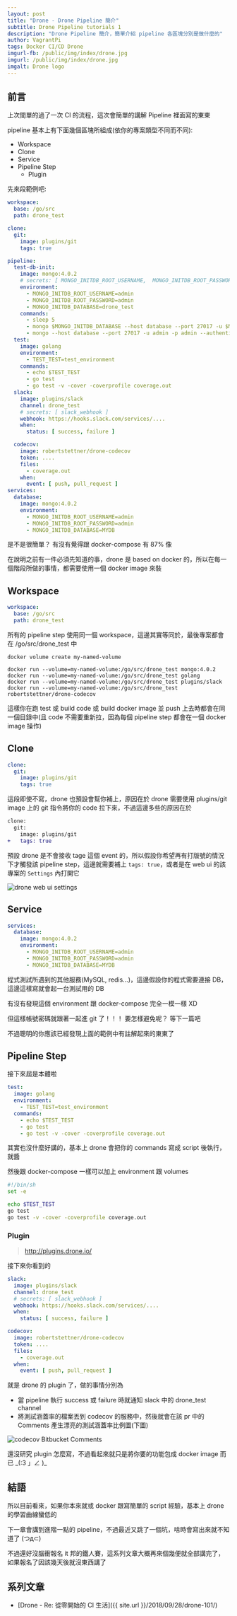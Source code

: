 ```yaml
---
layout: post
title: "Drone - Drone Pipeline 簡介"
subtitle: Drone Pipeline tutorials 1
description: "Drone Pipeline 簡介，簡單介紹 pipeline 各區塊分別是做什麼的"
author: VagrantPi
tags: Docker CI/CD Drone
imgurl-fb: /public/img/index/drone.jpg
imgurl: /public/img/index/drone.jpg
imgalt: Drone logo
---
```


## 前言

上次間單的過了一次 CI 的流程，這次會簡單的講解 Pipeline 裡面寫的東東

pipeline 基本上有下面幾個區塊所組成(依你的專案類型不同而不同):

- Workspace
- Clone
- Service
- Pipeline Step
  - Plugin

先來段範例吧:

```yaml
workspace:
  base: /go/src
  path: drone_test

clone:
  git:
    image: plugins/git
    tags: true

pipeline:
  test-db-init:
    image: mongo:4.0.2
    # secrets: [ MONGO_INITDB_ROOT_USERNAME,  MONGO_INITDB_ROOT_PASSWORD]
    environment:
      - MONGO_INITDB_ROOT_USERNAME=admin
      - MONGO_INITDB_ROOT_PASSWORD=admin
      - MONGO_INITDB_DATABASE=drone_test
    commands:
      - sleep 5
      - mongo $MONGO_INITDB_DATABASE --host database --port 27017 -u $MONGO_INITDB_ROOT_USERNAME -p $MONGO_INITDB_ROOT_PASSWORD --authenticationDatabase admin --eval "db.createUser({user:'$MONGO_INITDB_ROOT_USERNAME', pwd:'$MONGO_INITDB_ROOT_PASSWORD', roles:[{role:'root', db:'admin'},{role:'readWrite', db:'$MONGO_INITDB_DATABASE'}]});"
      - mongo --host database --port 27017 -u admin -p admin --authenticationDatabase drone_test
  test:
    image: golang
    environment:
      - TEST_TEST=test_environment
    commands:
      - echo $TEST_TEST
      - go test 
      - go test -v -cover -coverprofile coverage.out
  slack:
    image: plugins/slack
    channel: drone_test
    # secrets: [ slack_webhook ]
    webhook: https://hooks.slack.com/services/....
    when:
      status: [ success, failure ]

  codecov:
    image: robertstettner/drone-codecov
    token: ....
    files:
      - coverage.out
    when:
      event: [ push, pull_request ]
services:
  database:
    image: mongo:4.0.2
    environment:
      - MONGO_INITDB_ROOT_USERNAME=admin
      - MONGO_INITDB_ROOT_PASSWORD=admin
      - MONGO_INITDB_DATABASE=MYDB
```

是不是很簡單？   有沒有覺得跟 docker-compose 有 87% 像

在說明之前有一件必須先知道的事，drone 是 based on docker 的，所以在每一個階段所做的事情，都需要使用一個 docker image 來裝

## Workspace

```yaml
workspace:
  base: /go/src
  path: drone_test
```

所有的 pipeline step 使用同一個 workspace，這邊其實等同於，最後專案都會在 /go/src/drone_test 中

```
docker volume create my-named-volume

docker run --volume=my-named-volume:/go/src/drone_test mongo:4.0.2
docker run --volume=my-named-volume:/go/src/drone_test golang
docker run --volume=my-named-volume:/go/src/drone_test plugins/slack
docker run --volume=my-named-volume:/go/src/drone_test robertstettner/drone-codecov
```

這樣你在跑 test 或 build code 或 build docker image 並 push 上去時都會在同一個目錄中(且 code 不需要重新拉，因為每個 pipeline step 都會在一個 docker image 操作)

## Clone

```yaml
clone:
  git:
    image: plugins/git
    tags: true
```

這段即使不寫，drone 也預設會幫你補上，原因在於 drone 需要使用 plugins/git image 上的 git 指令將你的 code 拉下來，不過這邊多些的原因在於

```diff
clone:
  git:
    image: plugins/git
+   tags: true
```

預設 drone 是不會接收 tage 這個 event 的，所以假設你希望再有打版號的情況下才觸發該 pipeline step，這邊就需要補上 `tags: true`，或者是在 web ui 的該專案的 `Settings` 內打開它

![drone web ui settings](/public/img/post/drone/7.png)

## Service

```yaml
services:
  database:
    image: mongo:4.0.2
    environment:
      - MONGO_INITDB_ROOT_USERNAME=admin
      - MONGO_INITDB_ROOT_PASSWORD=admin
      - MONGO_INITDB_DATABASE=MYDB
```

程式測試所遇到的其他服務(MySQL, redis…)，這邊假設你的程式需要連接 DB，這邊這樣寫就會起一台測試用的 DB

有沒有發現這個 environment 跟 docker-compose 完全一模一樣 XD

但這樣帳號密碼就跟著一起進 git 了！！！   要怎樣避免呢？  等下一篇吧

不過聰明的你應該已經發現上面的範例中有註解起來的東東了

## Pipeline Step

接下來屆是本體啦

```yaml
test:
  image: golang
  environment:
    - TEST_TEST=test_environment
  commands:
    - echo $TEST_TEST
    - go test 
    - go test -v -cover -coverprofile coverage.out
```

其實也沒什麼好講的，基本上 drone 會把你的 commands 寫成 script 後執行，就醬

然後跟 docker-compose 一樣可以加上 environment 跟 volumes

```bash
#!/bin/sh
set -e

echo $TEST_TEST
go test 
go test -v -cover -coverprofile coverage.out
```

### Plugin

> http://plugins.drone.io/

接下來你看到的 

```yaml
slack:
  image: plugins/slack
  channel: drone_test
  # secrets: [ slack_webhook ]
  webhook: https://hooks.slack.com/services/....
  when:
    status: [ success, failure ]

codecov:
  image: robertstettner/drone-codecov
  token: ....
  files:
    - coverage.out
  when:
    event: [ push, pull_request ]
```

就是 drone 的 plugin 了，做的事情分別為

- 當 pipeline 執行 success 或 failure 時就通知 slack 中的 drone_test channel
- 將測試涵蓋率的檔案丟到 codecov 的服務中，然後就會在該 pr 中的 Comments 產生漂亮的測試涵蓋率比例圖(下圖)

![codecov Bitbucket Comments](/public/img/post/drone/8.png)

還沒研究 plugin 怎麼寫，不過看起來就只是將你要的功能包成 docker image 而已   \_(:3 」∠ )\_

## 結語

所以目前看來，如果你本來就或 docker 跟寫簡單的 script 經驗，基本上 drone 的學習曲線蠻低的

下一章會講到進階一點的 pipeline，不過最近又跳了一個坑，啥時會寫出來就不知道了 (つд⊂)

不過還好沒腦衝報名 it 邦的鐵人賽，這系列文章大概再來個幾便就全部講完了，如果報名了因該幾天後就沒東西講了

## 系列文章

- [Drone - Re: 從零開始的 CI 生活]({{ site.url }}/2018/09/28/drone-101/)